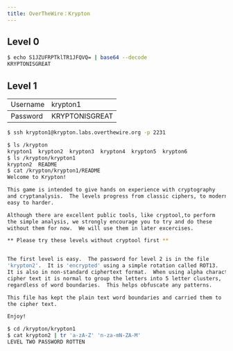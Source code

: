 ```yaml
---
title: OverTheWire：Krypton
---
```


## Level 0

```bash
$ echo S1JZUFRPTklTR1JFQVQ= | base64 --decode
KRYPTONISGREAT
```

## Level 1

<table>
<tbody>
  <tr>
    <td>Username</td>
    <td>krypton1</td>
  </tr>
</tbody>
<tbody>
  <tr>
    <td>Password</td>
    <td>KRYPTONISGREAT</td>
  </tr>
</tbody>
</table>

```bash
$ ssh krypton1@krypton.labs.overthewire.org -p 2231

$ ls /krypton
krypton1  krypton2  krypton3  krypton4  krypton5  krypton6
$ ls /krypton/krypton1
krypton2  README
$ cat /krypton/krypton1/README 
Welcome to Krypton!

This game is intended to give hands on experience with cryptography
and cryptanalysis.  The levels progress from classic ciphers, to modern,
easy to harder.

Although there are excellent public tools, like cryptool,to perform
the simple analysis, we strongly encourage you to try and do these
without them for now.  We will use them in later excercises.

** Please try these levels without cryptool first **


The first level is easy.  The password for level 2 is in the file 
'krypton2'.  It is 'encrypted' using a simple rotation called ROT13.  
It is also in non-standard ciphertext format.  When using alpha characters for
cipher text it is normal to group the letters into 5 letter clusters, 
regardless of word boundaries.  This helps obfuscate any patterns.

This file has kept the plain text word boundaries and carried them to
the cipher text.

Enjoy!

$ cd /krypton/krypton1
$ cat krypton2 | tr 'a-zA-Z' 'n-za-mN-ZA-M'
LEVEL TWO PASSWORD ROTTEN
```